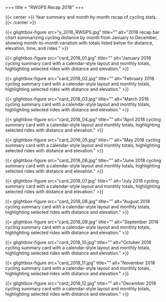 +++
title = "RWGPS Recap 2018"
+++

{{< center >}}
Year summary and month by month recap of cycling stats.
{{< /center >}}

<div class="gallery-grid">
  
  {{< glightbox-figure src="y_2018_RWGPS.jpg" title="" alt="2018 recap bar chart summarizing cycling distance by month from January to December, showing month-to-month variation with totals listed below for distance, elevation, time, and rides." >}}
  
  {{< glightbox-figure src="card_2018_01.jpg" title="" alt="January 2018 cycling summary card with a calendar-style layout and monthly totals, highlighting selected rides with distance and elevation." >}}
  
  {{< glightbox-figure src="card_2018_02.jpg" title="" alt="February 2018 cycling summary card with a calendar-style layout and monthly totals, highlighting selected rides with distance and elevation." >}}
  
  {{< glightbox-figure src="card_2018_03.jpg" title="" alt="March 2018 cycling summary card with a calendar-style layout and monthly totals, highlighting selected rides with distance and elevation." >}}
  
  {{< glightbox-figure src="card_2018_04.jpg" title="" alt="April 2018 cycling summary card with a calendar-style layout and monthly totals, highlighting selected rides with distance and elevation." >}}
  
  {{< glightbox-figure src="card_2018_05.jpg" title="" alt="May 2018 cycling summary card with a calendar-style layout and monthly totals, highlighting selected rides with distance and elevation." >}}
  
  {{< glightbox-figure src="card_2018_06.jpg" title="" alt="June 2018 cycling summary card with a calendar-style layout and monthly totals, highlighting selected rides with distance and elevation." >}}
  
  {{< glightbox-figure src="card_2018_07.jpg" title="" alt="July 2018 cycling summary card with a calendar-style layout and monthly totals, highlighting selected rides with distance and elevation." >}}
  
  {{< glightbox-figure src="card_2018_08.jpg" title="" alt="August 2018 cycling summary card with a calendar-style layout and monthly totals, highlighting selected rides with distance and elevation." >}}
  
  {{< glightbox-figure src="card_2018_09.jpg" title="" alt="September 2018 cycling summary card with a calendar-style layout and monthly totals, highlighting selected rides with distance and elevation." >}}
  
  {{< glightbox-figure src="card_2018_10.jpg" title="" alt="October 2018 cycling summary card with a calendar-style layout and monthly totals, highlighting selected rides with distance and elevation." >}}
  
  {{< glightbox-figure src="card_2018_11.jpg" title="" alt="November 2018 cycling summary card with a calendar-style layout and monthly totals, highlighting selected rides with distance and elevation." >}}
  
  {{< glightbox-figure src="card_2018_12.jpg" title="" alt="December 2018 cycling summary card with a calendar-style layout and monthly totals, highlighting selected rides with distance and elevation." >}}
  
</div>
